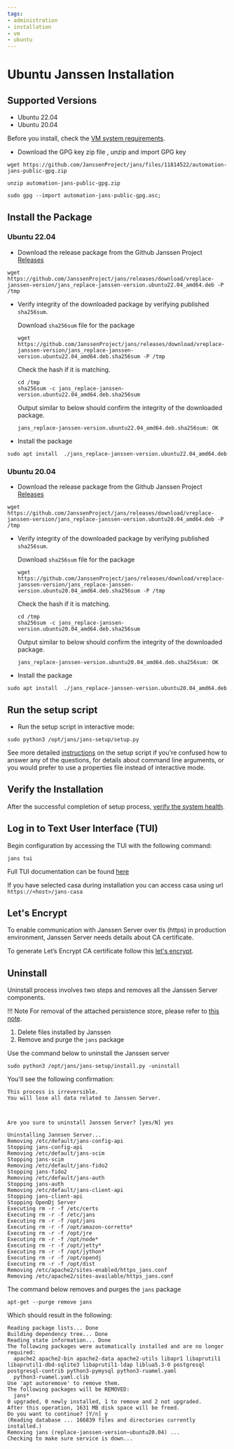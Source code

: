 ```yaml
---
tags:
- administration
- installation
- vm
- ubuntu
---
```


# Ubuntu Janssen Installation

## Supported Versions
- Ubuntu 22.04
- Ubuntu 20.04

Before you install, check the [VM system requirements](vm-requirements.md).


- Download the GPG key zip file , unzip and import GPG key

```shell
wget https://github.com/JanssenProject/jans/files/11814522/automation-jans-public-gpg.zip
```

```shell title="Command"
unzip automation-jans-public-gpg.zip
```

```shell
sudo gpg --import automation-jans-public-gpg.asc;

```

## Install the Package

### Ubuntu 22.04

- Download the release package from the Github Janssen Project
[Releases](https://github.com/JanssenProject/jans/releases)

```
wget https://github.com/JanssenProject/jans/releases/download/vreplace-janssen-version/jans_replace-janssen-version.ubuntu22.04_amd64.deb -P /tmp
```

- Verify integrity of the downloaded package by verifying published `sha256sum`.   

    Download `sha256sum` file for the package

    ```shell
    wget https://github.com/JanssenProject/jans/releases/download/vreplace-janssen-version/jans_replace-janssen-version.ubuntu22.04_amd64.deb.sha256sum -P /tmp
    ```

    Check the hash if it is matching.

    ```shell
    cd /tmp
    sha256sum -c jans_replace-janssen-version.ubuntu22.04_amd64.deb.sha256sum
    ```

    Output similar to below should confirm the integrity of the downloaded package.

    ```text
    jans_replace-janssen-version.ubuntu22.04_amd64.deb.sha256sum: OK
    ```

- Install the package

```
sudo apt install  ./jans_replace-janssen-version.ubuntu22.04_amd64.deb
```

### Ubuntu 20.04

- Download the release package from the Github Janssen Project
[Releases](https://github.com/JanssenProject/jans/releases)

```
wget https://github.com/JanssenProject/jans/releases/download/vreplace-janssen-version/jans_replace-janssen-version.ubuntu20.04_amd64.deb -P /tmp
```

- Verify integrity of the downloaded package by verifying published `sha256sum`.   

    Download `sha256sum` file for the package

    ```shell
    wget https://github.com/JanssenProject/jans/releases/download/vreplace-janssen-version/jans_replace-janssen-version.ubuntu20.04_amd64.deb.sha256sum -P /tmp
    ```

    Check the hash if it is matching.

    ```shell
    cd /tmp
    sha256sum -c jans_replace-janssen-version.ubuntu20.04_amd64.deb.sha256sum
    ```

    Output similar to below should confirm the integrity of the downloaded package.

    ```text
    jans_replace-janssen-version.ubuntu20.04_amd64.deb.sha256sum: OK
    ```

- Install the package

```
sudo apt install  ./jans_replace-janssen-version.ubuntu20.04_amd64.deb
```

## Run the setup script

- Run the setup script in interactive mode:

```
sudo python3 /opt/jans/jans-setup/setup.py
```

See more detailed [instructions](../setup.md) on the setup script if you're
confused how to answer any of the questions, for details about command line
arguments, or you would prefer to use a properties file instead of
interactive mode.

## Verify the Installation

After the successful completion of setup process, [verify the system health](../install-faq.md#after-installation-how-do-i-verify-that-the-janssen-server-is-up-and-running).

## Log in to Text User Interface (TUI)

Begin configuration by accessing the TUI with the following command:

```
jans tui
```

Full TUI documentation can be found [here](../../config-guide/config-tools/jans-tui/README.md)

If you have selected casa during installation you can access casa using url ```https://<host>/jans-casa```

## Let's Encrypt
To enable communication with Janssen Server over tls (https) in production environment, Janssen Server needs details about CA certificate.

To generate Let’s Encrypt CA certificate follow this [let's encrypt](https://github.com/JanssenProject/jans/blob/main/docs/contribute/developer-faq.md#how-to-get-certificate-from-lets-encrypt).
 
## Uninstall

Uninstall process involves two steps and removes all the Janssen Server components.

!!! Note
For removal of the attached persistence store, please refer to [this note](../install-faq.md#does-the-janssen-server-uninstall-process-remove-the-data-store-as-well).

1. Delete files installed by Janssen
1. Remove and purge the `jans` package

Use the command below to uninstall the Janssen server

```
sudo python3 /opt/jans/jans-setup/install.py -uninstall
```

You'll see the following confirmation:

```text
This process is irreversible.
You will lose all data related to Janssen Server.



Are you sure to uninstall Janssen Server? [yes/N] yes

Uninstalling Jannsen Server...
Removing /etc/default/jans-config-api
Stopping jans-config-api
Removing /etc/default/jans-scim
Stopping jans-scim
Removing /etc/default/jans-fido2
Stopping jans-fido2
Removing /etc/default/jans-auth
Stopping jans-auth
Removing /etc/default/jans-client-api
Stopping jans-client-api
Stopping OpenDj Server
Executing rm -r -f /etc/certs
Executing rm -r -f /etc/jans
Executing rm -r -f /opt/jans
Executing rm -r -f /opt/amazon-corretto*
Executing rm -r -f /opt/jre
Executing rm -r -f /opt/node*
Executing rm -r -f /opt/jetty*
Executing rm -r -f /opt/jython*
Executing rm -r -f /opt/opendj
Executing rm -r -f /opt/dist
Removing /etc/apache2/sites-enabled/https_jans.conf
Removing /etc/apache2/sites-available/https_jans.conf
```

The command below removes and purges the `jans` package

```
apt-get --purge remove jans
```

Which should result in the following:

```
Reading package lists... Done
Building dependency tree... Done
Reading state information... Done
The following packages were automatically installed and are no longer required:
  apache2 apache2-bin apache2-data apache2-utils libapr1 libaprutil1 libaprutil1-dbd-sqlite3 libaprutil1-ldap liblua5.3-0 postgresql postgresql-contrib python3-pymysql python3-ruamel.yaml
  python3-ruamel.yaml.clib
Use 'apt autoremove' to remove them.
The following packages will be REMOVED:
  jans*
0 upgraded, 0 newly installed, 1 to remove and 2 not upgraded.
After this operation, 1631 MB disk space will be freed.
Do you want to continue? [Y/n] y
(Reading database ... 166839 files and directories currently installed.)
Removing jans (replace-janssen-version~ubuntu20.04) ...
Checking to make sure service is down...
```

